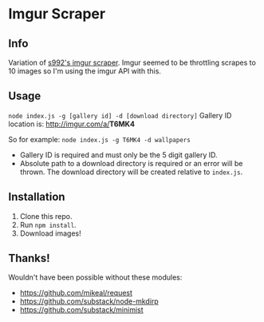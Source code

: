 # Imgur Scraper

## Info
Variation of [s992's imgur scraper](https://github.com/s992/imgur-scraper). Imgur seemed to be throttling scrapes to 10 images so I'm using the imgur API with this.

## Usage
`node index.js -g [gallery id] -d [download directory]`
Gallery ID location is: http://imgur.com/a/<strong>T6MK4</strong>

So for example:
`node index.js -g T6MK4 -d wallpapers`

* Gallery ID is required and must only be the 5 digit gallery ID.
* Absolute path to a download directory is required or an error will be thrown. The download directory will be created relative to `index.js`.

## Installation
1. Clone this repo.
2. Run `npm install`.
3. Download images!

## Thanks!
Wouldn't have been possible without these modules:

* https://github.com/mikeal/request
* https://github.com/substack/node-mkdirp
* https://github.com/substack/minimist
